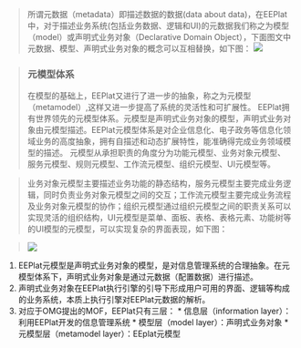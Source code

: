 > 所谓元数据（metadata）即描述数据的数据(data about data)，在EEPlat中，对于描述业务系统(包括业务数据、逻辑和UI)的元数据我们称之为模型（model）或声明式业务对象（Declarative Domain Object），下面图文中元数据、模型、声明式业务对象的概念可以互相替换，如下图：
> <img src='http://eeplat.googlecode.com/files/eeplat_meta_data.png' />

> ### 元模型体系 ###
> 在模型的基础上，EEPlat又进行了进一步的抽象，称之为元模型（metamodel）,这样又进一步提高了系统的灵活性和可扩展性。 EEPlat拥有世界领先的元模型体系。元模型是声明式业务对象的模型，声明式业务对象由元模型描述。EEPlat元模型体系是对企业信息化、电子政务等信息化领域业务的高度抽象，拥有自描述和动态扩展特性，能准确得完成业务领域模型的描述。  元模型从承担职责的角度分为功能元模型、业务对象元模型、服务元模型、规则元模型、工作流元模型、组织元模型、UI元模型等。

> 业务对象元模型主要描述业务功能的静态结构，服务元模型主要完成业务逻辑，同时负责业务对象元模型之间的交互；工作流元模型主要完成业务流程及业务对象元模型的协作；组织元模型通过组织元模型之间的职责关系可以实现灵活的组织结构，UI元模型是菜单、面板、表格、表格元素、功能树等的UI模型的元模型，可以实现复杂的界面表现，如下图：

> <img src='http://eeplat.googlecode.com/files/EEPlat_metamodel_en.png' />

  1. EEPlat元模型是声明式业务对象的模型，是对信息管理系统的合理抽象。在元模型体系下，声明式业务对象是通过元数据（配置数据）进行描述。
  1. 声明式业务对象在EEPlat执行引擎的引导下形成用户可用的界面、逻辑等构成的业务系统，本质上执行引擎对EEPlat元数据的解析。
  1. 对应于OMG提出的MOF，EEPlat只有三层：
    * 信息层（information layer）：利用EEPlat开发的信息管理系统
    * 模型层（model layer）：声明式业务对象
    * 元模型层（metamodel layer）：EEplat元模型